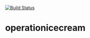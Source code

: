 [![Build Status](https://travis-ci.org/S17-307-1/operationicecream.svg?branch=master)](https://travis-ci.org/S17-307-1/operationicecream)

# operationicecream